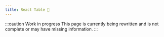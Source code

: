 ```yaml
---
title: React Table 🚧
---
```


:::caution Work in progress
This page is currently being rewritten and is not complete or may have missing information.
:::
